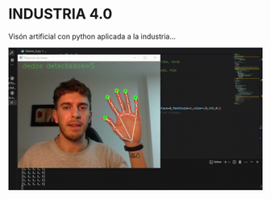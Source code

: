 <h1>INDUSTRIA 4.0</h1>
Visón artificial con python aplicada a la industria...

<p align="center">
  <img src="https://github.com/JoacoCavarzan/Industria4.0/blob/main/video.gif" alt="Coding Gif">
</p>